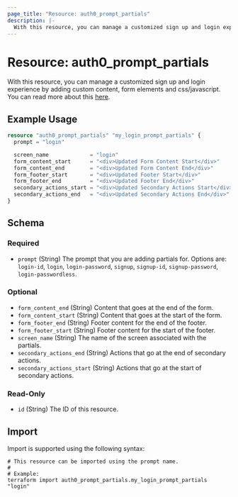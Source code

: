 ```yaml
---
page_title: "Resource: auth0_prompt_partials"
description: |-
  With this resource, you can manage a customized sign up and login experience by adding custom content, form elements and css/javascript. You can read more about this here https://auth0.com/docs/customize/universal-login-pages/customize-signup-and-login-prompts.
---
```


# Resource: auth0_prompt_partials

With this resource, you can manage a customized sign up and login experience by adding custom content, form elements and css/javascript. You can read more about this [here](https://auth0.com/docs/customize/universal-login-pages/customize-signup-and-login-prompts).

## Example Usage

```terraform
resource "auth0_prompt_partials" "my_login_prompt_partials" {
  prompt = "login"

  screen_name             = "login"
  form_content_start      = "<div>Updated Form Content Start</div>"
  form_content_end        = "<div>Updated Form Content End</div>"
  form_footer_start       = "<div>Updated Footer Start</div>"
  form_footer_end         = "<div>Updated Footer End</div>"
  secondary_actions_start = "<div>Updated Secondary Actions Start</div>"
  secondary_actions_end   = "<div>Updated Secondary Actions End</div>"
}
```

<!-- schema generated by tfplugindocs -->
## Schema

### Required

- `prompt` (String) The prompt that you are adding partials for. Options are: `login-id`, `login`, `login-password`, `signup`, `signup-id`, `signup-password`, `login-passwordless`.

### Optional

- `form_content_end` (String) Content that goes at the end of the form.
- `form_content_start` (String) Content that goes at the start of the form.
- `form_footer_end` (String) Footer content for the end of the footer.
- `form_footer_start` (String) Footer content for the start of the footer.
- `screen_name` (String) The name of the screen associated with the partials.
- `secondary_actions_end` (String) Actions that go at the end of secondary actions.
- `secondary_actions_start` (String) Actions that go at the start of secondary actions.

### Read-Only

- `id` (String) The ID of this resource.

## Import

Import is supported using the following syntax:

```shell
# This resource can be imported using the prompt name.
#
# Example:
terraform import auth0_prompt_partials.my_login_prompt_partials "login"
```

